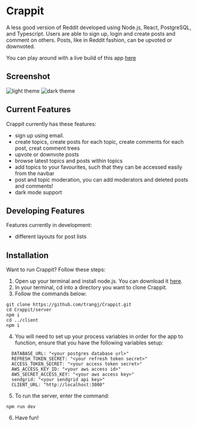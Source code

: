 # Crappit

A less good version of Reddit developed using Node.js, React, PostgreSQL, and Typescript. Users are able to sign up, login and create posts and comment on others. Posts, like in Reddit fashion, can be upvoted or downvoted.

You can play around with a live build of this app [here](https://crappit.me/)

## Screenshot
![light theme](https://i.imgur.com/E6L34Ij.png)
![dark theme](https://i.imgur.com/dUlCwMn.png)

## Current Features

Crappit currently has these features:

- sign up using email.
- create topics, create posts for each topic, create comments for each post, creat comment trees
- upvote or downvote posts
- browse latest topics and posts within topics
- add topics to your favourites, such that they can be accessed easily from the navbar
- post and topic moderation, you can add moderators and deleted posts and comments!
- dark mode support

## Developing Features

Features currently in development:

- different layouts for post lists

## Installation

Want to run Crappit? Follow these steps:

1. Open up your terminal and install node.js. You can download it [here](https://nodejs.org/en/download/).
2. In your terminal, cd into a directory you want to clone Crappit.
3. Follow the commands below:

```
git clone https://github.com/trangj/Crappit.git
cd Crappit/server
npm i
cd ../client
npm i
```

4. You will need to set up your process variables in order for the app to function, ensure that you have the following variables setup:

```
  DATABASE_URL: "<your postgres database url>"
  REFRESH_TOKEN_SECRET: "<your refresh token secret>"
  ACCESS_TOKEN_SECRET: "<your access token secret>"
  AWS_ACCESS_KEY_ID: "<your aws access id>"
  AWS_SECRET_ACCESS_KEY: "<your aws access key>"
  sendgrid: "<your sendgrid api key>"
  CLIENT_URL: "http://localhost:3000"
```

5. To run the server, enter the command:

```
npm run dev
```

6. Have fun!
